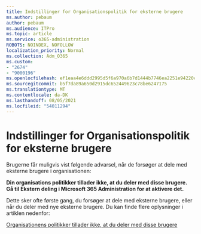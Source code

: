 ```yaml
---
title: Indstillinger for Organisationspolitik for eksterne brugere
ms.author: pebaum
author: pebaum
ms.audience: ITPro
ms.topic: article
ms.service: o365-administration
ROBOTS: NOINDEX, NOFOLLOW
localization_priority: Normal
ms.collection: Adm_O365
ms.custom:
- "2674"
- "9000196"
ms.openlocfilehash: ef1eaa4e6ddd2995d5f6a970a6b7d1444b7746ea2251e94220c857b10da41d0d
ms.sourcegitcommit: b5f7da89a650d2915dc652449623c78be6247175
ms.translationtype: MT
ms.contentlocale: da-DK
ms.lasthandoff: 08/05/2021
ms.locfileid: "54011294"
---
```

# <a name="organization-policy-settings-for-external-users"></a>Indstillinger for Organisationspolitik for eksterne brugere

Brugerne får muligvis vist følgende advarsel, når de forsøger at dele med eksterne brugere i organisationen: 

   **Din organisations politikker tillader ikke, at du deler med disse brugere. Gå til Ekstern deling i Microsoft 365 Administration for at aktivere det.** 

Dette sker ofte første gang, du forsøger at dele med eksterne brugere, eller når du deler med nye eksterne brugere. Du kan finde flere oplysninger i artiklen nedenfor:

[Organisationens politikker tillader ikke, at du deler med disse brugere](https://docs.microsoft.com/sharepoint/support/administration/organization-policies-do-not-allow-you-to-share-with-users-error)






